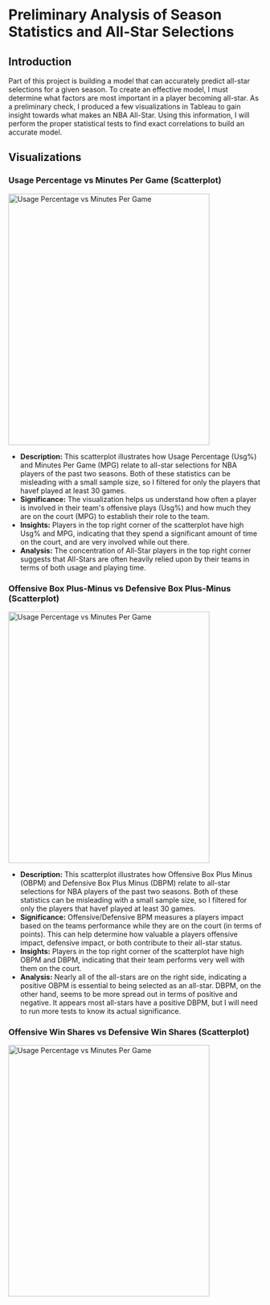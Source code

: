 # Preliminary Analysis of Season Statistics and All-Star Selections

## Introduction
Part of this project is building a model that can accurately predict all-star selections for a given season. To create an effective model, I must determine what factors are most important in a player becoming all-star.
As a preliminary check, I produced a few visualizations in Tableau to gain insight towards what makes an NBA All-Star. Using this information, I will perform the proper statistical tests to find exact correlations to build an accurate model.

## Visualizations

### Usage Percentage vs Minutes Per Game (Scatterplot)
<img src="https://user-images.githubusercontent.com/108153124/260263092-0c1d690f-4f59-430d-8368-31dfc0839d80.png" alt="Usage Percentage vs Minutes Per Game" width="400" height="500">

  - **Description:** This scatterplot illustrates how Usage Percentage (Usg%) and Minutes Per Game (MPG) relate to all-star selections for NBA players of the past two seasons. Both of these statistics can be misleading with a small sample size, so I filtered for only the players that havef played at least 30 games. 
  - **Significance:** The visualization helps us understand how often a player is involved in their team's offensive plays (Usg%) and how much they are on the court (MPG) to establish their role to the team. 
  - **Insights:** Players in the top right corner of the scatterplot have high Usg% and MPG, indicating that they spend a significant amount of time on the court, and are very involved while out there. 
  - **Analysis:** The concentration of All-Star players in the top right corner suggests that All-Stars are often heavily relied upon by their teams in terms of both usage and playing time.

### Offensive Box Plus-Minus vs Defensive Box Plus-Minus (Scatterplot)

<img src="https://user-images.githubusercontent.com/108153124/260263141-2b703c40-8012-4b11-9548-208e20d116ba.png" alt="Usage Percentage vs Minutes Per Game" width="400" height="500">

  - **Description:** This scatterplot illustrates how Offensive Box Plus Minus (OBPM) and Defensive Box Plus Minus (DBPM) relate to all-star selections for NBA players of the past two seasons. Both of these statistics can be misleading with a small sample size, so I filtered for only the players that havef played at least 30 games. 
  - **Significance:** Offensive/Defensive BPM measures a players impact based on the teams performance while they are on the court (in terms of points). This can help determine how valuable a players offensive impact, defensive impact, or both contribute to their all-star status. 
  - **Insights:** Players in the top right corner of the scatterplot have high OBPM and DBPM, indicating that their team performs very well with them on the court. 
  - **Analysis:** Nearly all of the all-stars are on the right side, indicating a positive OBPM is essential to being selected as an all-star. DBPM, on the other hand, seems to be more spread out in terms of positive and negative. It appears most all-stars have a positive DBPM, but I will need to run more tests to know its actual significance. 

### Offensive Win Shares vs Defensive Win Shares (Scatterplot)

<img src="https://user-images.githubusercontent.com/108153124/260263138-025338d9-0892-4ed4-b6cc-20e6696c82df.png" alt="Usage Percentage vs Minutes Per Game" width="400" height="500">
